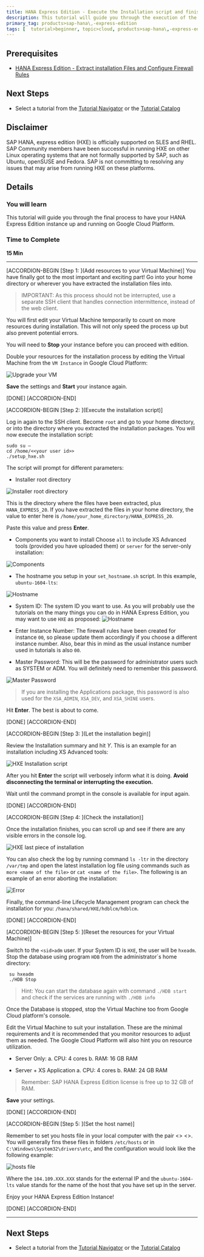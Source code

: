 ```yaml
---
title: HANA Express Edition - Execute the Installation script and finish setup
description: This tutorial will guide you through the execution of the installation scripts to set your HANA Express Edition platform up.
primary_tag: products>sap-hana\,-express-edition 
tags: [  tutorial>beginner, topic>cloud, products>sap-hana\,-express-edition  ]
---
```


## Prerequisites  
 - [HANA Express Edition - Extract installation Files and Configure Firewall Rules](http://www.sap.com/developer/tutorials/hxe-gcp-extract-files-configure-firewall.html)


## Next Steps
 - Select a tutorial from the [Tutorial Navigator](http://www.sap.com/developer/tutorial-navigator.html) or the [Tutorial Catalog](http://www.sap.com/developer/tutorials.html)

## Disclaimer
SAP HANA, express edition (HXE) is officially supported on SLES and RHEL. SAP Community members have been successful in running HXE on other Linux operating systems that are not formally supported by SAP, such as Ubuntu, openSUSE and Fedora. SAP is not committing to resolving any issues that may arise from running HXE on these platforms.

## Details
### You will learn  
This tutorial will guide you through the final process to have your HANA Express Edition instance up and running on Google Cloud Platform.

### Time to Complete
**15 Min**

---

[ACCORDION-BEGIN [Step 1: ](Add resources to your Virtual Machine)]
You have finally got to the most important and exciting part! Go into your home directory or wherever you have extracted the installation files into.

>IMPORTANT: As this process should not be interrupted, use a separate SSH client that handles connection intermittence, instead of the web client.

You will first edit your Virtual Machine temporarily to count on more resources during installation. This will not only speed the process up but also prevent potential errors.

You will need to **Stop**  your instance before you can proceed with edition.

Double your resources for the installation process by editing the Virtual Machine from the `VM Instance` in Google Cloud Platform:

![Upgrade your VM](1.png)

**Save** the settings and **Start** your instance again.

[DONE]
[ACCORDION-END]

[ACCORDION-BEGIN [Step 2: ](Execute the installation script)]

Log in again to the SSH client. Become `root` and go to your home directory, or into the directory where you extracted the installation packages. You will now execute the installation script:

```
sudo su –
cd /home/<<your user id>>
./setup_hxe.sh
```

The script will prompt for different parameters:

- Installer root directory

![Installer root directory](2.png)

This is the directory where the files have been extracted, plus `HANA_EXPRESS_20`. If you have extracted the files in your home directory, the value to enter here is  `/home/your_home_directory/HANA_EXPRESS_20`.

Paste this value and press **Enter**.

- Components you want to install
Choose `all` to include XS Advanced tools (provided you have uploaded them) or `server` for the server-only installation:

![Components](3.png)

- The hostname you setup in your `set_hostname.sh` script. In this example, `ubuntu-1604-lts`:

![Hostname](4.png)

- System ID:
The system ID you want to use. As you will probably use the tutorials on the many things you can do in HANA Express Edition, you may want to use `HXE` as proposed:
![Hostname](5.png)

- Enter Instance Number:
 The firewall rules have been created for instance `00`, so please update them accordingly if you choose a different instance number. Also, bear this in mind as the usual instance number used in tutorials is also `00`.

 - Master Password:
 This will be the password for administrator users such as SYSTEM or <SID>ADM.  You will definitely need to remember this password.

 ![Master Password](6.png)

 > If you are installing the Applications package, this password is also used for the `XSA_ADMIN`, `XSA_DEV`, and `XSA_SHINE` users.

 Hit **Enter**. The best is about to come.

[DONE]
[ACCORDION-END]


[ACCORDION-BEGIN [Step 3: ](Let the installation begin)]

Review the Installation summary and hit *Y*. This is an example for an installation including XS Advanced tools:

![HXE Installation script](7.png)

After you hit  **Enter** the script will verbosely inform what it is doing. **Avoid disconnecting the terminal or interrupting the execution.**

Wait until the command prompt in the console is available for input again.

[DONE]
[ACCORDION-END]

[ACCORDION-BEGIN [Step 4: ](Check the installation)]

Once the installation finishes, you can scroll up and see if there are any visible errors in the console log.

![HXE last piece of installation](8.png)

You can also check the log by running command `ls -ltr` in the directory
`/var/tmp` and open the latest installation log file using commands such as `more <name of the file>` or `cat <name of the file>`. The following is an example of an error aborting the installation:

![Error](10.png)

Finally, the command-line Lifecycle Management program can check the installation for you: `/hana/shared/HXE/hdblcm/hdblcm`.

[DONE]
[ACCORDION-END]

[ACCORDION-BEGIN [Step 5: ](Reset the resources for your Virtual Machine)]

Switch to the `<sid>adm` user. If your System ID is `HXE`, the user will be `hxeadm`. Stop the database using program `HDB` from the administrator´s home directory:

```
 su hxeadm
 ./HDB Stop
```

>Hint: You can start the database again with command `./HDB start` and check if the services are running with `./HDB info`

Once the Database is stopped, stop the Virtual Machine too from Google Cloud platform's console.

Edit the Virtual Machine to suit your installation. These are the minimal requirements and it is recommended that you monitor resources to adjust them as needed. The Google Cloud Platform will also hint you on resource utilization.

- Server Only:
  a. CPU: 4 cores
  b. RAM: 16 GB RAM

- Server + XS Application
  a. CPU: 4 cores
  b. RAM: 24 GB RAM

> Remember: SAP HANA Express Edition license is free up to 32 GB of RAM.

**Save** your settings.

[DONE]
[ACCORDION-END]


[ACCORDION-BEGIN [Step 5: ](Set the host name)]

Remember to set you hosts file in your local computer with the pair <<external IP from Gcloud>>  <<host name>>. You will generally fins these files in folders `/etc/hosts` or in `C:\Windows\System32\drivers\etc`, and the configuration would look like the following example:

![hosts file](9.png)

Where the  `104.109.XXX.XXX` stands for the external IP and the `ubuntu-1604-lts` value stands for the name of the host that you have set up in the server.

Enjoy your HANA Express Edition Instance!

[DONE]
[ACCORDION-END]


---

## Next Steps
- Select a tutorial from the [Tutorial Navigator](http://www.sap.com/developer/tutorial-navigator.html) or the [Tutorial Catalog](http://www.sap.com/developer/tutorials.html)
